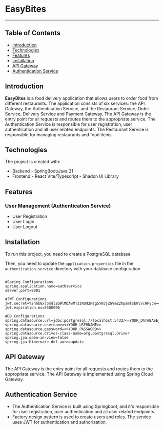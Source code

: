EasyBites
======================
----

## Table of Contents

- [Introduction](#introduction)
- [Technologies](#technologies)
- [Features](#features)
- [Installation](#installation)
- [API Gateway](#api-gateway)
- [Authentication Service](#authentication-service)

## Introduction

**EasyBites** is a food delivery application that allows users to order food from different restaurants. The application consists of six services: the API Gateway, the Authentication Service, and the Restaurant Service, Order Service, Delivery Service and Payment Gateway. The API Gateway is the entry point for all requests and routes them to the appropriate service. The Authentication Service is responsible for user registration, user authentication and all user related endpoints. The Restaurant Service is responsible for managing restaurants and food items.

## Technologies

The project is created with:

- Backend - SpringBoot/Java 21
- Frontend - React Vite/Typescript - Shadcn UI Library

## Features

### User Management (Authentication Service)
- User Registration
- User Login
- User Logout


## Installation

To run this project, you need to create a PostgreSQL database 


Then, you need to update the `application.properties` file in the `authentication-service` directory with your database configuration.

```properties

#Spring Configurations
spring.application.name=authservice
server.port=8081

#JWT Configurations
jwt.secret=Y2hhbGxlbmdlZG9lMDAwMTIzNDU2Nzg5YWJjZGVmZ2hpamtsbW5vcHFycw==
jwt.expiration.ms=3600000

#DB Configurations
spring.datasource.url=jdbc:postgresql://localhost:5432/<<YOUR_DATABASE_NAME>>
spring.datasource.username=<<YOUR_USERNAME>>
spring.datasource.password=<<YOUR_PASSWORD>>
spring.datasource.driver-class-name=org.postgresql.Driver
spring.jpa.open-in-view=false
spring.jpa.hibernate.ddl-auto=update

```



## API Gateway

The API Gateway is the entry point for all requests and routes them to the appropriate service. The API Gateway is implemented using Spring Cloud Gateway.

## Authentication Service

- The Authentication Service is built using Springboot, and it's responsible for user registration, user authentication and all user related endpoints. 
- Factory design pattern is used to create users and roles. The service uses JWT for authentication and authorization.


